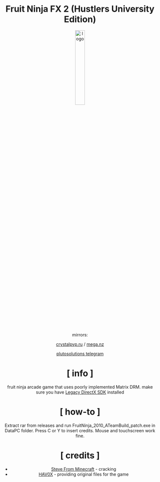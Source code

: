 <div  align="center">

# Fruit Ninja FX 2 (Hustlers University Edition)

<img src="https://crystalpvp.ru/fruitninja/allah.png" alt="logo" width="25%" />
  
mirrors:

[crystalpvp.ru](https://crystalpvp.ru/fruitninja) / [mega.nz](https://mega.nz/file/gvd3CQQB#Pqr88Q3Z6fqaMW_siPBaB9GjBexo0MxUXhdwrwuWxHM)

[plutosolutions telegram](https://t.me/plutosolutions)

# [ info ]

fruit ninja arcade game that uses poorly implemented Matrix DRM. make sure you have [Legacy DirectX SDK](https://www.microsoft.com/en-us/download/details.aspx?id=6812) installed


# [ how-to ]



Extract rar from releases and run FruitNinja_2010_ATeamBuild_patch.exe in DataPC folder. Press C or Y to insert credits. Mouse and touchscreen work fine. 

<div  align="center">

  

# [ credits ]

</div>  

+ [Steve From Minecraft](https://github.com/NUMBERONEMINECRAFTFAN2) - cracking
+ [HAV0X](https://github.com/HAV0X1014) - providing original files for the game
